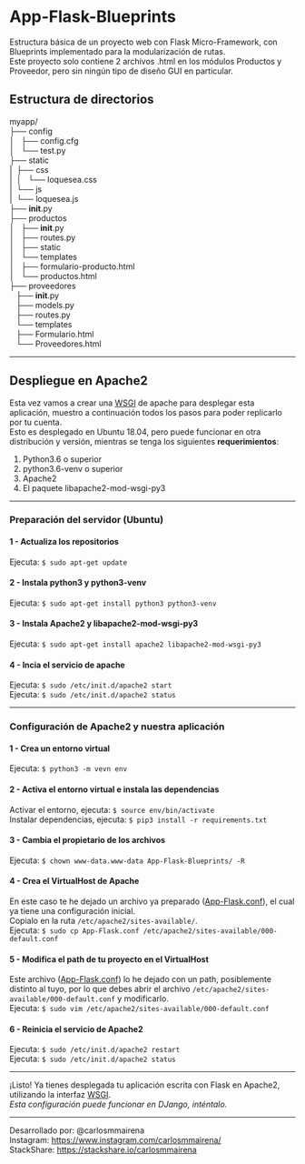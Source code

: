 # App-Flask-Blueprints
Estructura básica de un proyecto web con Flask Micro-Framework, con Blueprints implementado para la modularización de rutas.  
Este proyecto solo contiene 2 archivos .html en los módulos Productos y Proveedor, pero sin ningún tipo de diseño GUI en particular.  
  
## Estructura de directorios
  
myapp/  
├── config  
│   ├── config.cfg  
│   └── test.py  
├── static   
|   ├── css  
|   │   └── loquesea.css  
|   └── js  
|       └── loquesea.js  
├── __init__.py  
├── productos  
│   ├── __init__.py  
│   ├── routes.py  
│   ├── static   
│   └── templates  
│       ├── formulario-producto.html  
│       └── productos.html  
├── proveedores  
   ├── __init__.py  
   ├── models.py  
   ├── routes.py  
   └── templates  
        ├── Formulario.html  
        └── Proveedores.html     
 
----  

## Despliegue en Apache2  
 
Esta vez vamos a crear una [WSGI](https://docs.appseed.us/content/what-is/wsgi) de apache para desplegar esta aplicación, muestro a continuación todos los pasos para poder replicarlo por tu cuenta.   
Esto es desplegado en Ubuntu 18.04, pero puede funcionar en otra distribución y versión, mientras se tenga los siguientes **requerimientos**:  
 
 1. Python3.6 o superior
 2. python3.6-venv o superior
 3. Apache2
 4. El paquete libapache2-mod-wsgi-py3  

---

### Preparación del servidor (Ubuntu)  
 
#### 1 - Actualiza los repositorios  
Ejecuta: `$ sudo apt-get update`   

#### 2 - Instala python3 y python3-venv  
Ejecuta: `$ sudo apt-get install python3 python3-venv`  

#### 3 - Instala Apache2 y libapache2-mod-wsgi-py3  
Ejecuta: `$ sudo apt-get install apache2 libapache2-mod-wsgi-py3`  

#### 4 - Incia el servicio de apache  
Ejecuta: `$ sudo /etc/init.d/apache2 start`  
Ejecuta: `$ sudo /etc/init.d/apache2 status`  

  
---
### Configuración de Apache2 y nuestra aplicación  

#### 1 - Crea un entorno virtual  
Ejecuta: `$ python3 -m vevn env`  

#### 2 - Activa el entorno virtual e instala las dependencias  
Activar el entorno, ejecuta: `$ source env/bin/activate`  
Instalar dependencias, ejecuta: `$ pip3 install -r requirements.txt`  

#### 3 - Cambia el propietario de los archivos
Ejecuta: `$ chown www-data.www-data App-Flask-Blueprints/ -R`

#### 4 - Crea el VirtualHost de Apache
En este caso te he dejado un archivo ya preparado ([App-Flask.conf](https://github.com/carlosmmairena/App-Flask-Blueprints/blob/master/App-Flask.conf)), el cual ya tiene una configuración inicial.  
Copialo en la ruta `/etc/apache2/sites-available/`.  
Ejecuta: `$ sudo cp App-Flask.conf /etc/apache2/sites-available/000-default.conf`  

#### 5 - Modifica el path de tu proyecto en el VirtualHost  
Este archivo ([App-Flask.conf](https://github.com/carlosmmairena/App-Flask-Blueprints/blob/master/App-Flask.conf)) lo he dejado con un path, posiblemente distinto al tuyo, por lo que debes abrir el archivo `/etc/apache2/sites-available/000-default.conf` y modificarlo.  
Ejecuta: `$ sudo vim /etc/apache2/sites-available/000-default.conf`  

#### 6 - Reinicia el servicio de Apache2  
Ejecuta: `$ sudo /etc/init.d/apache2 restart`  
Ejecuta: `$ sudo /etc/init.d/apache2 status`  

---  

¡Listo! Ya tienes desplegada tu aplicación escrita con Flask en Apache2, utilizando la interfaz [WSGI](https://docs.appseed.us/content/what-is/wsgi).  
*Esta configuración puede funcionar en DJango, inténtalo.*  

  
------------------------------  
Desarrollado por: @carlosmmairena  
Instagram: https://www.instagram.com/carlosmmairena/  
StackShare: https://stackshare.io/carlosmmairena  
